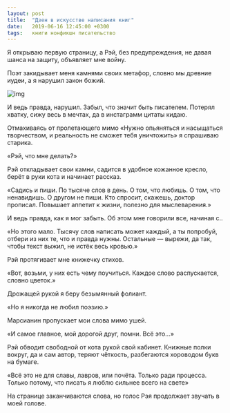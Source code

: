 ```yaml
---
layout: post
title:  "Дзен в искусстве написания книг"
date:   2019-06-16 12:45:00 +0300
tags:   книги нонфикшн писательство
---
```


Я открываю первую страницу, а Рэй, без предупреждения, не давая шанса на защиту, объявляет мне войну. 

Поэт закидывает меня камнями своих метафор, словно мы древние иудеи, а я нарушил закон божий. 

![img](https://pp.userapi.com/c849220/v849220566/1bd203/auEEu4B483U.jpg)

<!--excerpt-->

И ведь правда, нарушил. Забыл, что значит быть писателем. Потерял хватку, сижу весь в мечтах, да в инстаграмм цитаты кидаю. 

Отмахиваясь от пролетающего мимо «Нужно опьяняться и насыщаться творчеством, и реальность не сможет тебя уничтожить» я спрашиваю старика. 

«Рэй, что мне делать?» 

Рэй откладывает свои камни, садится в удобное кожанное кресло, берёт в руки кота и начинает рассказ. 

«Садись и пиши. По тысяче слов в день. О том, что любишь. О том, что ненавидишь. О другом не пиши. Кто спросит, скажешь, доктор прописал. Повышает аппетит к жизни, полезно для мыслеварения.» 

И ведь правда, как я мог забыть. Об этом мне говорили все, начиная с.. 

«Но этого мало. Тысячу слов написать может каждый, а ты попробуй, отбери из них те, что и правда нужны. Остальные — вырежи, да так, чтобы текст выжил, не истёк весь кровью.» 

Рэй протягивает мне книжечку стихов. 

«Вот, возьми, у них есть чему поучиться. Каждое слово распускается, словно цветок.» 

Дрожащей рукой я беру безымянный фолиант. 

«Но я никогда не любил поэзию.» 

Марсианин пропускает мои слова мимо ушей. 

«И самое главное, мой дорогой друг, помни. Всё это...» 

Рэй обводит свободной от кота рукой свой кабинет. Книжные полки вокруг, да и сам автор, теряют чёткость, разбегаются хороводом букв на бумаге. 

«Всё это не для славы, лавров, или почёта. Только ради процесса. Только потому, что писать я люблю сильнее всего на свете» 

На странице заканчиваются слова, но голос Рэя продолжает звучать в моей голове.
